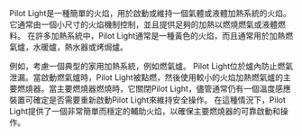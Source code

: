 Pilot Light是一種簡單的火焰，用於啟動或維持一個氣體或液體加熱系統的火焰。 它通常由一個小尺寸的火焰機制控制，並且提供足夠的加熱以燃燒燃氣或液體燃料。 在許多加熱系統中，Pilot Light通常是一種黃色的火焰，而且通常用於加熱燃氣爐，水暖爐，熱水器或烤焗爐。

例如，考慮一個典型的家用加熱系統，例如燃氣爐。 Pilot Light位於爐內防止燃氣泄漏。當啟動燃氣爐時，Pilot Light被點燃，然後使用較小的火焰加熱燃氣爐的主要燃燒器。當主要燃燒器燃燒時，它關閉Pilot Light，儘管通常仍有一個溫度感應裝置可確定是否需要重新啟動Pilot Light來維持安全操作。 在這種情況下，Pilot Light提供了一個非常簡單而穩定的輔助火焰，以確保主要燃燒器的可靠啟動和操作。